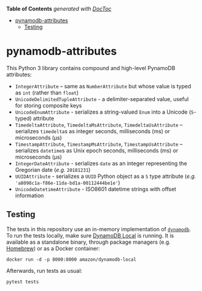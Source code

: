 <!-- START doctoc generated TOC please keep comment here to allow auto update -->
<!-- DON'T EDIT THIS SECTION, INSTEAD RE-RUN doctoc TO UPDATE -->
**Table of Contents**  *generated with [DocToc](https://github.com/thlorenz/doctoc)*

- [pynamodb-attributes](#pynamodb-attributes)
  - [Testing](#testing)

<!-- END doctoc generated TOC please keep comment here to allow auto update -->

# pynamodb-attributes

This Python 3 library contains compound and high-level PynamoDB attributes:

- `IntegerAttribute` – same as `NumberAttribute` but whose value is typed as `int` (rather than `float`)
- `UnicodeDelimitedTupleAttribute` - a delimiter-separated value, useful for storing composite keys
- `UnicodeEnumAttribute` - serializes a string-valued `Enum` into a Unicode (`S`-typed) attribute
- `TimedeltaAttribute`, `TimedeltaMsAttribute`, `TimedeltaUsAttribute` – serializes `timedelta`s as integer seconds, milliseconds (ms) or microseconds (µs)
- `TimestampAttribute`, `TimestampMsAttribute`, `TimestampUsAttribute` – serializes `datetime`s as Unix epoch seconds, milliseconds (ms) or microseconds (µs)
- `IntegerDateAttribute` - serializes `date` as an integer representing the Gregorian date (_e.g._ `20181231`)
- `UUIDAttribute` - serializes a `UUID` Python object as a `S` type attribute (_e.g._ `'a8098c1a-f86e-11da-bd1a-00112444be1e'`)
- `UnicodeDatetimeAttribute` - ISO8601 datetime strings with offset information

## Testing

The tests in this repository use an in-memory implementation of [`dynamodb`](https://aws.amazon.com/dynamodb). To run the tests locally, make sure [DynamoDB Local](https://docs.aws.amazon.com/amazondynamodb/latest/developerguide/DynamoDBLocal.html) is running. It is available as a standalone binary, through package managers (e.g. [Homebrew](https://formulae.brew.sh/cask/dynamodb-local)) or as a Docker container:
```shell
docker run -d -p 8000:8000 amazon/dynamodb-local
```

Afterwards, run tests as usual:
```shell
pytest tests
```
